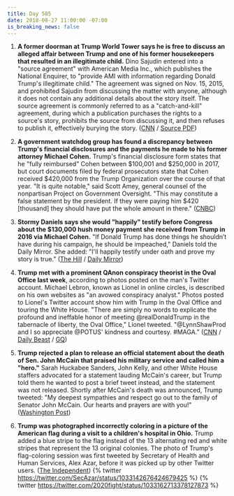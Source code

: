 ```yaml
---
title: Day 585
date: 2018-08-27 11:00:00 -07:00
is_breaking_news: false
---
```


1. **A former doorman at Trump World Tower says he is free to discuss an alleged affair between Trump and one of his former housekeepers that resulted in an illegitimate child.** Dino Sajudin entered into a "source agreement" with American Media Inc., which publishes the National Enquirer, to "provide AMI with information regarding Donald Trump's illegitimate child." The agreement was signed on Nov. 15, 2015, and prohibited Sajudin from discussing the matter with anyone, although it does not contain any additional details about the story itself. The source agreement is commonly referred to as a "catch-and-kill" agreement, during which a publication purchases the rights to a source's story, prohibits the source from discussing it, and then refuses to publish it, effectively burying the story. ([CNN](https://www.cnn.com/2018/08/24/politics/trump-tower-doorman-contract-ami/index.html) / [Source PDF](http://cdn.cnn.com/cnn/2018/images/08/24/sajudin.ami.pdf))

2. **A government watchdog group has found a discrepancy between Trump's financial disclosures and the payments he made to his former attorney Michael Cohen.** Trump's financial disclosure form states that he "fully reimbursed" Cohen between $100,001 and $250,000 in 2017, but court documents filed by federal prosecutors state that Cohen received $420,000 from the Trump Organization over the course of that year. "It is quite notable," said Scott Amey, general counsel of the nonpartisan Project on Government Oversight. "This may constitute a false statement by the president. If they were paying him $420 \[thousand\] they should have put the whole amount in there." ([CNBC](https://www.cnbc.com/2018/08/24/trump-paid-michael-cohen-more-than-what-he-stated-in-financial-disclosure.html))

3. **Stormy Daniels says she would "happily" testify before Congress about the $130,000 hush money payment she received from Trump in 2016 via Michael Cohen.** "If Donald Trump has done things he shouldn’t have during his campaign, he should be impeached," Daniels told the Daily Mirror. She added: "I'll happily testify under oath and prove my story is true." ([The Hill](http://thehill.com/homenews/administration/403709-stormy-daniels-says-she-will-testify-before-congress) / [Daily Mirror](https://www.mirror.co.uk/news/us-news/stormy-daniels-vows-testify-donald-13139717))

4. **Trump met with a prominent QAnon conspiracy theorist in the Oval Office last week**, according to photos posted on the man's Twitter account. Michael Lebron, known as Lionel in online circles, is described on his own websites as "an avowed conspiracy analyst." Photos posted to Lionel's Twitter account show him with Trump in the Oval Office and touring the White House. "There are simply no words to explicate the profound and ineffable honor of meeting @realDonaldTrump in the tabernacle of liberty, the Oval Office," Lionel tweeted. "@LynnShawProd and I so appreciate @POTUS' kindness and courtesy. #MAGA." ([CNN](https://www.cnn.com/2018/08/25/politics/donald-trump-qanon-white-house/index.html) / [Daily Beast](https://www.thedailybeast.com/trump-in-oval-office-meets-promoter-of-qanon-conspiracy-theory-that-says-democrats-run-pedophile-cult) / [GQ](https://www.gq.com/story/qanon-conspiracy-theorist-oval-office-trump))

5. **Trump rejected a plan to release an official statement about the death of Sen. John McCain that praised his military service and called him a "hero."** Sarah Huckabee Sanders, John Kelly, and other White House staffers advocated for a statement lauding McCain's career, but Trump told them he wanted to post a brief tweet instead, and the statement was not released. Shortly after McCain's death was announced, Trump tweeted: "My deepest sympathies and respect go out to the family of Senator John McCain. Our hearts and prayers are with you!" ([Washington Post](https://www.washingtonpost.com/politics/trump-rejected-plans-for-a-white-house-statement-praising-mccain/2018/08/26/0d0478e4-a967-11e8-8f4b-aee063e14538_story.html?utm_term=.fcbaee81b9cf))

6. **Trump was photographed incorrectly coloring in a picture of the American flag during a visit to a children's hospital in Ohio.** Trump added a blue stripe to the flag instead of the 13 alternating red and white stripes that represent the 13 original colonies. The photo of Trump's flag-coloring session was first tweeted by Secretary of Health and Human Services, Alex Azar, before it was picked up by other Twitter users. ([The Independent](https://www.independent.co.uk/news/world/americas/us-politics/donald-trump-us-flag-wrong-colour-blue-stripe-a8508556.html))
   {% twitter https://twitter.com/SecAzar/status/1033142676424679425 %}
   {% twitter https://twitter.com/2020fight/status/1033162713378127873 %}